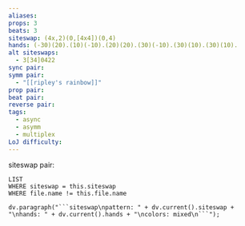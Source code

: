 ```yaml
---
aliases: 
props: 3
beats: 3
siteswap: (4x,2)(0,[4x4])(0,4)
hands: (-30)(20).(10)(-10).(20)(20).(30)(-10).(30)(10).(30)(10).
alt siteswaps:
  - 3[34]0422
sync pair: 
symm pair:
  - "[[ripley's rainbow]]"
prop pair: 
beat pair: 
reverse pair: 
tags:
  - async
  - asymm
  - multiplex
LoJ difficulty:
---
```

siteswap pair:
```dataview
LIST
WHERE siteswap = this.siteswap
WHERE file.name != this.file.name
```
```dataviewjs
dv.paragraph("```siteswap\npattern: " + dv.current().siteswap + "\nhands: " + dv.current().hands + "\ncolors: mixed\n```");
```
